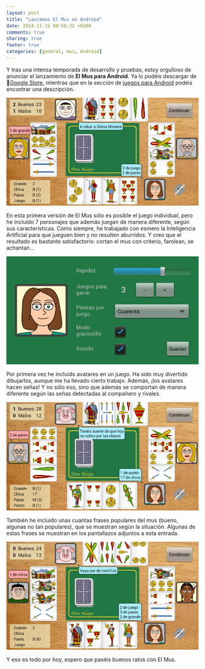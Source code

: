 ```yaml
---
layout: post
title: "Lanzamos El Mus en Android"
date: 2014-11-15 09:56:32 +0100
comments: true
sharing: true
footer: true
categories: [general, mus, Android]
---
```

Y tras una intensa temporada de desarrollo y pruebas, estoy orgulloso de anunciar el lanzamiento de **El Mus para Android**. Ya lo podéis  descargar de [Google Store](https://play.google.com/store/apps/details?id=donnaipe.mus), mientras que en la sección de [juegos para Android](/juegos) podéis encontrar una descripción.

![El Mus para Android](/images/mus/mus2.jpeg)

En esta primera versión de El Mus sólo es posible el juego individual, pero he incluido 7 personajes que además juegan de manera diferente, según sus características. Como siempre, he trabajado con esmero la Inteligencia Artificial para que jueguen bien y no resulten aburridos. Y creo que el resultado es bastante satisfactorio: cortan el mus con criterio, farolean, se achantan...

![El Mus para Android](/images/mus/mus4.jpeg)

Por primera vez he incluido avatares en un juego. Ha sido muy divertido dibujarlos, aunque me ha llevado cierto trabajo. Además, ¡los avatares hacen señas! Y no sólo eso, sino que además se comportan de manera diferente según las señas detectadas al compañero y rivales. 

![El Mus para Android](/images/mus/mus3.jpeg)

También he incluido unas cuantas frases populares del mus (bueno, algunas no tan populares), que se muestran según la situación. Algunas de estas frases se muestran en los pantallazos adjuntos a esta entrada.

![El Mus para Android](/images/mus/mus8.jpeg)

Y eso es todo por hoy, espero que paséis buenos ratos con El Mus.